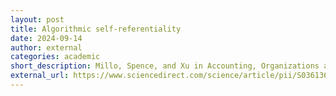 ```yaml
---
layout: post
title: Algorithmic self-referentiality
date: 2024-09-14
author: external
categories: academic
short_description: Millo, Spence, and Xu in Accounting, Organizations and Society.
external_url: https://www.sciencedirect.com/science/article/pii/S0361368224000278
---
```

